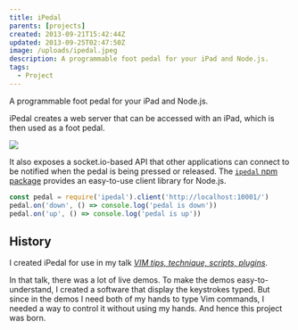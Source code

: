 ```yaml
---
title: iPedal
parents: [projects]
created: 2013-09-21T15:42:44Z
updated: 2013-09-25T02:47:50Z
image: /uploads/ipedal.jpeg
description: A programmable foot pedal for your iPad and Node.js.
tags:
  - Project
---
```


A programmable foot pedal for your iPad and Node.js.

iPedal creates a web server that can be accessed with an iPad, which is then used as a foot pedal.

![](/uploads/ipedal.jpeg)

It also exposes a socket.io-based API that other applications can connect to be notified when the pedal is being pressed or released. The [`ipedal` npm package](https://www.npmjs.com/package/ipedal) provides an easy-to-use client library for Node.js.

```js
const pedal = require('ipedal').client('http://localhost:10001/')
pedal.on('down', () => console.log('pedal is down'))
pedal.on('up', () => console.log('pedal is up'))
```

## History

I created iPedal for use in my talk <i>[VIM tips, technique, scripts, plugins](./vim-tips-technique-scripts-plugins.md)</i>.

In that talk, there was a lot of live demos. To make the demos easy-to-understand, I created a software that display the keystrokes typed. But since in the demos I need both of my hands to type Vim commands, I needed a way to control it without using my hands. And hence this project was born.

<template>
  <CallToAction href="https://github.com/dtinth/iPedal">
    GitHub repository
  </CallToAction>
</template>
